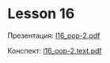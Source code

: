 # Lesson 16

Презентация: [l16_oop-2.pdf](https://github.com/ait-tr/cohort40.2/blob/main/basic_programming/lesson_16/presentation/l16_oop-2.pdf)

Конспект: [l16_oop-2.text.pdf](https://github.com/ait-tr/cohort40.2/blob/main/basic_programming/lesson_16/presentation/l16_oop-2.text.pdf)
